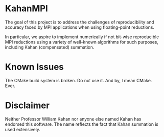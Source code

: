 # KahanMPI

The goal of this project is to address the challenges of reproducibility
and accuracy faced by MPI applications when using floating-point reductions.

In particular, we aspire to implement numerically if not bit-wise
reproducible MPI reductions using a variety of well-known algorithms
for such purposes, including Kahan (compensated) summation.

# Known Issues

The CMake build system is broken.  Do not use it.  And by, I mean CMake.  Ever.

# Disclaimer

Neither Professor William Kahan nor anyone else named Kahan has endorsed
this software.  The name reflects the fact that Kahan summation is used
extensively.

